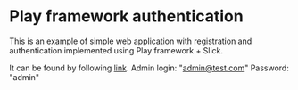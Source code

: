 # Play framework authentication
This is an example of simple web application with registration and authentication implemented using Play framework + Slick.

It can be found by following [link](http://ec2-54-93-49-53.eu-central-1.compute.amazonaws.com:8080). 
Admin login: "admin@test.com"
Password: "admin"